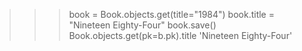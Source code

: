 >>> book = Book.objects.get(title="1984")
>>> book.title = "Nineteen Eighty-Four"
>>> book.save()
>>> Book.objects.get(pk=b.pk).title
'Nineteen Eighty-Four'

